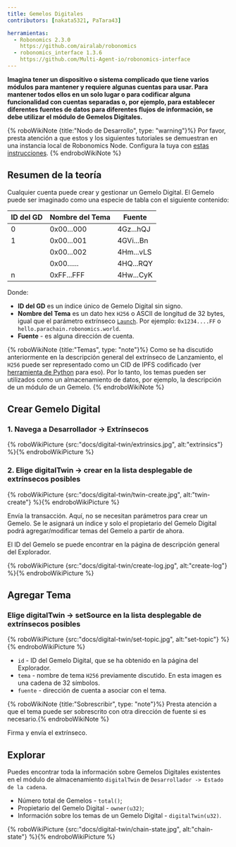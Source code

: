 ```yaml
---
title: Gemelos Digitales
contributors: [nakata5321, PaTara43]

herramientas:
  - Robonomics 2.3.0
    https://github.com/airalab/robonomics
  - robonomics_interface 1.3.6
    https://github.com/Multi-Agent-io/robonomics-interface
---
```


**Imagina tener un dispositivo o sistema complicado que tiene varios módulos para mantener y requiere algunas cuentas para usar. Para mantener todos ellos en un solo lugar o para codificar alguna funcionalidad con cuentas separadas o, por ejemplo, para establecer diferentes fuentes de datos para diferentes flujos de información, se debe utilizar el módulo de Gemelos Digitales.**

{% roboWikiNote {title:"Nodo de Desarrollo", type: "warning"}%} Por favor, presta atención a que estos y los siguientes tutoriales se demuestran en una instancia local de Robonomics Node. Configura la tuya con [estas instrucciones](/docs/run-dev-node).
{% endroboWikiNote %}

## Resumen de la teoría
Cualquier cuenta puede crear y gestionar un Gemelo Digital. El Gemelo puede ser imaginado como una especie de tabla con el siguiente contenido:

| ID del GD | Nombre del Tema | Fuente    	|
|--------|------------	|-----------	|
| 0      | 0x00...000 	| 4Gz...hQJ 	|
| 1      | 0x00...001 	| 4GVi...Bn 	|
| 	      | 0x00...002 	| 4Hm...vLS 	|
| 	      | 0x00...... 	| 4HQ...RQY 	|
| n	  | 0xFF...FFF 	| 4Hw...CyK 	|


Donde:
* **ID del GD** es un índice único de Gemelo Digital sin signo.
* **Nombre del Tema** es un dato hex `H256` o ASCII de longitud de 32 bytes, igual que el parámetro extrínseco [`Launch`](/docs/launch).
Por ejemplo: `0x1234....FF` o  `hello.parachain.robonomics.world`.
* **Fuente** - es alguna dirección de cuenta.

{% roboWikiNote {title:"Temas", type: "note"}%} Como se ha discutido anteriormente en la descripción general del extrínseco de Lanzamiento, el `H256` puede ser representado como un CID de IPFS codificado (ver [herramienta de Python](https://multi-agent-io.github.io/robonomics-interface/modules.html#robonomicsinterface.utils.ipfs_qm_hash_to_32_bytes) para eso).
Por lo tanto, los temas pueden ser utilizados como un almacenamiento de datos, por ejemplo, la descripción de un módulo de un Gemelo. {% endroboWikiNote %}


## Crear Gemelo Digital

### 1. Navega a Desarrollador -> Extrínsecos

{% roboWikiPicture {src:"docs/digital-twin/extrinsics.jpg", alt:"extrinsics"} %}{% endroboWikiPicture %}

### 2. Elige digitalTwin -> crear en la lista desplegable de extrínsecos posibles

{% roboWikiPicture {src:"docs/digital-twin/twin-create.jpg", alt:"twin-create"} %}{% endroboWikiPicture %}

Envía la transacción. Aquí, no se necesitan parámetros para crear un Gemelo. Se le asignará un índice y solo el propietario del Gemelo Digital podrá agregar/modificar temas del Gemelo a partir de ahora.

El ID del Gemelo se puede encontrar en la página de descripción general del Explorador.

{% roboWikiPicture {src:"docs/digital-twin/create-log.jpg", alt:"create-log"} %}{% endroboWikiPicture %}

## Agregar Tema

### Elige digitalTwin -> setSource en la lista desplegable de extrínsecos posibles

{% roboWikiPicture {src:"docs/digital-twin/set-topic.jpg", alt:"set-topic"} %}{% endroboWikiPicture %}

* `id` - ID del Gemelo Digital, que se ha obtenido en la página del Explorador.
* `tema` - nombre de tema `H256` previamente discutido. En esta imagen es una cadena de 32 símbolos.
* `fuente` - dirección de cuenta a asociar con el tema.

{% roboWikiNote {title:"Sobrescribir", type: "note"}%} Presta atención a que el tema puede ser sobrescrito con otra dirección de fuente si es necesario.{% endroboWikiNote %}

Firma y envía el extrínseco.

## Explorar

Puedes encontrar toda la información sobre Gemelos Digitales existentes en el módulo de almacenamiento `digitalTwin` de `Desarrollador -> Estado de la cadena`.

- Número total de Gemelos - `total()`;
- Propietario del Gemelo Digital - `owner(u32)`;
- Información sobre los temas de un Gemelo Digital - `digitalTwin(u32)`.

{% roboWikiPicture {src:"docs/digital-twin/chain-state.jpg", alt:"chain-state"} %}{% endroboWikiPicture %}